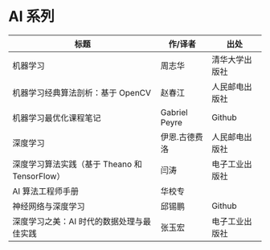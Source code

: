 # AI 系列

| 标题                                          | 作/译者       | 出处           |
| --------------------------------------------- | ------------- | -------------- |
| 机器学习                                      | 周志华        | 清华大学出版社 |
| 机器学习经典算法剖析：基于 OpenCV             | 赵春江        | 人民邮电出版社 |
| 机器学习最优化课程笔记                        | Gabriel Peyre | Github         |
| 深度学习                                      | 伊恩.古德费洛 | 人民邮电出版社 |
| 深度学习算法实践（基于 Theano 和 TensorFlow） | 闫涛          | 电子工业出版社 |
| AI 算法工程师手册                             | 华校专        |                |
| 神经网络与深度学习                            | 邱锡鹏        | Github         |
| 深度学习之美：AI 时代的数据处理与最佳实践     | 张玉宏        | 电子工业出版社 |